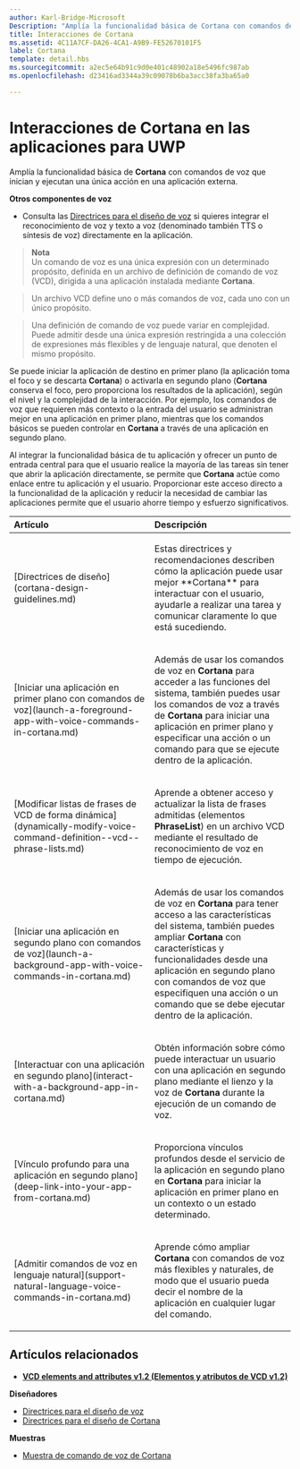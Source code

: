 ```yaml
---
author: Karl-Bridge-Microsoft
Description: "Amplía la funcionalidad básica de Cortana con comandos de voz que inician y ejecutan una acción única en una aplicación externa."
title: Interacciones de Cortana
ms.assetid: 4C11A7CF-DA26-4CA1-A9B9-FE52670101F5
label: Cortana
template: detail.hbs
ms.sourcegitcommit: a2ec5e64b91c9d0e401c48902a18e5496fc987ab
ms.openlocfilehash: d23416ad3344a39c09078b6ba3acc38fa3ba65a0

---
```


# Interacciones de Cortana en las aplicaciones para UWP




Amplía la funcionalidad básica de **Cortana** con comandos de voz que inician y ejecutan una única acción en una aplicación externa. 


**Otros componentes de voz**

-   Consulta las [Directrices para el diseño de voz](speech-interactions.md) si quieres integrar el reconocimiento de voz y texto a voz (denominado también TTS o síntesis de voz) directamente en la aplicación.

> **Nota**  
> Un comando de voz es una única expresión con un determinado propósito, definida en un archivo de definición de comando de voz (VCD), dirigida a una aplicación instalada mediante **Cortana**.

> Un archivo VCD define uno o más comandos de voz, cada uno con un único propósito.

> Una definición de comando de voz puede variar en complejidad. Puede admitir desde una única expresión restringida a una colección de expresiones más flexibles y de lenguaje natural, que denoten el mismo propósito.


Se puede iniciar la aplicación de destino en primer plano (la aplicación toma el foco y se descarta **Cortana**) o activarla en segundo plano (**Cortana** conserva el foco, pero proporciona los resultados de la aplicación), según el nivel y la complejidad de la interacción. Por ejemplo, los comandos de voz que requieren más contexto o la entrada del usuario se administran mejor en una aplicación en primer plano, mientras que los comandos básicos se pueden controlar en **Cortana** a través de una aplicación en segundo plano.

 

Al integrar la funcionalidad básica de tu aplicación y ofrecer un punto de entrada central para que el usuario realice la mayoría de las tareas sin tener que abrir la aplicación directamente, se permite que **Cortana** actúe como enlace entre tu aplicación y el usuario. Proporcionar este acceso directo a la funcionalidad de la aplicación y reducir la necesidad de cambiar las aplicaciones permite que el usuario ahorre tiempo y esfuerzo significativos.


<table>
<colgroup>
<col width="50%" />
<col width="50%" />
</colgroup>
<thead>
<tr class="header">
<th align="left">Artículo</th>
<th align="left">Descripción</th>
</tr>
</thead>
<tbody>
<tr class="odd">
<td align="left"><p>[Directrices de diseño](cortana-design-guidelines.md)</p></td>
<td align="left"><p>Estas directrices y recomendaciones describen cómo la aplicación puede usar mejor **Cortana** para interactuar con el usuario, ayudarle a realizar una tarea y comunicar claramente lo que está sucediendo.</p></td>
</tr>
<tr class="even">
<td align="left"><p>[Iniciar una aplicación en primer plano con comandos de voz](launch-a-foreground-app-with-voice-commands-in-cortana.md)</p></td>
<td align="left"><p>Además de usar los comandos de voz en <strong>Cortana</strong> para acceder a las funciones del sistema, también puedes usar los comandos de voz a través de <strong>Cortana</strong> para iniciar una aplicación en primer plano y especificar una acción o un comando para que se ejecute dentro de la aplicación.</p></td>
</tr>
<tr class="odd">
<td align="left"><p>[Modificar listas de frases de VCD de forma dinámica](dynamically-modify-voice-command-definition--vcd--phrase-lists.md)</p></td>
<td align="left"><p>Aprende a obtener acceso y actualizar la lista de frases admitidas (elementos <strong>PhraseList</strong>) en un archivo VCD mediante el resultado de reconocimiento de voz en tiempo de ejecución.</p></td>
</tr>
<tr class="even">
<td align="left"><p>[Iniciar una aplicación en segundo plano con comandos de voz](launch-a-background-app-with-voice-commands-in-cortana.md)</p></td>
<td align="left"><p>Además de usar los comandos de voz en <strong>Cortana</strong> para tener acceso a las características del sistema, también puedes ampliar <strong>Cortana</strong> con características y funcionalidades desde una aplicación en segundo plano con comandos de voz que especifiquen una acción o un comando que se debe ejecutar dentro de la aplicación.</p></td>
</tr>
<tr class="odd">
<td align="left"><p>[Interactuar con una aplicación en segundo plano](interact-with-a-background-app-in-cortana.md)</p></td>
<td align="left"><p>Obtén información sobre cómo puede interactuar un usuario con una aplicación en segundo plano mediante el lienzo y la voz de <strong>Cortana</strong> durante la ejecución de un comando de voz.</p></td>
</tr>
<tr class="even">
<td align="left"><p>[Vínculo profundo para una aplicación en segundo plano](deep-link-into-your-app-from-cortana.md)</p></td>
<td align="left"><p>Proporciona vínculos profundos desde el servicio de la aplicación en segundo plano en <strong>Cortana</strong> para iniciar la aplicación en primer plano en un contexto o un estado determinado.</p></td>
</tr>
<tr class="odd">
<td align="left"><p>[Admitir comandos de voz en lenguaje natural](support-natural-language-voice-commands-in-cortana.md)</p></td>
<td align="left"><p>Aprende cómo ampliar <strong>Cortana</strong> con comandos de voz más flexibles y naturales, de modo que el usuario pueda decir el nombre de la aplicación en cualquier lugar del comando.</p></td>
</tr>
</tbody>
</table>

 

## Artículos relacionados


* [**VCD elements and attributes v1.2 (Elementos y atributos de VCD v1.2)**](https://msdn.microsoft.com/library/windows/apps/dn706593)

**Diseñadores**
* [Directrices para el diseño de voz](https://msdn.microsoft.com/library/windows/apps/dn596121)
* [Directrices para el diseño de Cortana](https://msdn.microsoft.com/library/windows/apps/dn974233)

**Muestras**
* [Muestra de comando de voz de Cortana](http://go.microsoft.com/fwlink/p/?LinkID=619899)
 

 







<!--HONumber=Jun16_HO4-->


